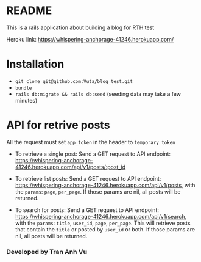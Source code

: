# README

This is a rails application about building a blog for RTH test

Heroku link: https://whispering-anchorage-41246.herokuapp.com/

# Installation

+ `git clone git@github.com:Vuta/blog_test.git`
+ `bundle`
+ `rails db:migrate && rails db:seed` (seeding data may take a few minutes)

# API for retrive posts

All the request must set `app_token` in the header to `temporary token`

* To retrieve a single post: Send a GET request to API endpoint: https://whispering-anchorage-41246.herokuapp.com/api/v1/posts/:post_id

* To retrieve list posts: Send a GET request to API endpoint: https://whispering-anchorage-41246.herokuapp.com/api/v1/posts, with the `params`: `page`, `per_page`. If those params are nil, all posts will be returned. 

* To search for posts: Send a GET request to API endpoint: https://whispering-anchorage-41246.herokuapp.com/api/v1/search, with the `params`: `title`, `user_id`, `page`, `per_page`. This will retrieve posts that contain the `title` or posted by `user_id` or both. If those params are nil, all posts will be returned.

### Developed by **Tran Anh Vu**
